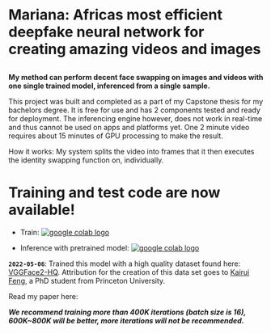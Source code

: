 # Mariana: Africas most efficient deepfake neural network for creating amazing videos and images
##

**My method can perform **decent face swapping** on images and videos with **one single trained model, inferenced from a single sample**.**

This project was built and completed as a part of my Capstone thesis for my bachelors degree. It is free for use and has 2 components tested and ready for deployment. The inferencing engine however, does not work in real-time and thus cannot be used on apps and platforms yet. One 2 minute video requires about 15 minutes of GPU processing to make the result.

How it works: My system splits the video into frames that it then executes the identity swapping function on, individually. 

# Training and test code are now available!
- Train: [ <a href="https://colab.research.google.com/github/kudzaijaure-dot/Mariana/blob/main/train.ipynb"><img src="https://colab.research.google.com/assets/colab-badge.svg" alt="google colab logo"></a>](https://colab.research.google.com/github/kudzaijaure-dot/Mariana/blob/main/train.ipynb) 

- Inference with pretrained model:   [ <a href="https://colab.research.google.com/github/kudzaijaure-dot/Mariana/blob/main/Mariana%20colab.ipynb"><img src="https://colab.research.google.com/assets/colab-badge.svg" alt="google colab logo"></a>](https://colab.research.google.com/github/kudzaijaure-dot/Mariana/blob/main/train.ipynb)




**`2022-05-06`**: 
Trained this model with a high quality dataset found here: [VGGFace2-HQ](https://drive.google.com/drive/folders/1ZHy7jrd6cGb2lUa4qYugXe41G_Ef9Ibw?usp=sharing). Attribution for the creation of this data set goes to [Kairui Feng](https://scholar.google.com.hk/citations?user=4N5hE8YAAAAJ&hl=zh-CN), a PhD student from Princeton University.

Read my paper here: 

***We recommend training more than 400K iterations (batch size is 16), 600K~800K will be better, more iterations will not be recommended.***

